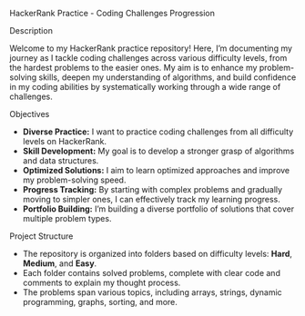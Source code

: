  HackerRank Practice - Coding Challenges Progression

Description

Welcome to my HackerRank practice repository! Here, I’m documenting my journey as I tackle coding challenges across various difficulty levels, from the hardest problems to the easier ones. My aim is to enhance my problem-solving skills, deepen my understanding of algorithms, and build confidence in my coding abilities by systematically working through a wide range of challenges.

Objectives

- **Diverse Practice:** I want to practice coding challenges from all difficulty levels on HackerRank.
- **Skill Development:** My goal is to develop a stronger grasp of algorithms and data structures.
- **Optimized Solutions:** I aim to learn optimized approaches and improve my problem-solving speed.
- **Progress Tracking:** By starting with complex problems and gradually moving to simpler ones, I can effectively track my learning progress.
- **Portfolio Building:** I’m building a diverse portfolio of solutions that cover multiple problem types.

Project Structure

- The repository is organized into folders based on difficulty levels: **Hard**, **Medium**, and **Easy**.
- Each folder contains solved problems, complete with clear code and comments to explain my thought process.
- The problems span various topics, including arrays, strings, dynamic programming, graphs, sorting, and more.
